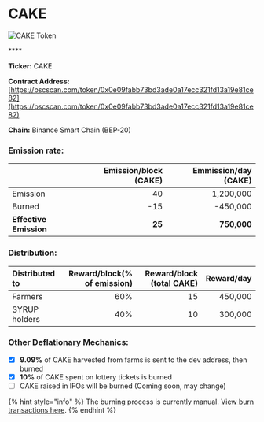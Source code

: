 # CAKE



![CAKE Token](../.gitbook/assets/icon-square-512%20%281%29.png)

\*\*\*\*

**Ticker:** CAKE

**Contract Address:** [https://bscscan.com/token/0x0e09fabb73bd3ade0a17ecc321fd13a19e81ce82](https://bscscan.com/token/0x0e09fabb73bd3ade0a17ecc321fd13a19e81ce82) 

**Chain:** Binance Smart Chain \(BEP-20\)

### **Emission rate:**

|  | Emission/block \(CAKE\) | Emmission/day \(CAKE\) |
| :--- | ---: | ---: |
| Emission | 40 | 1,200,000 |
| Burned | -15 | -450,000 |
| **Effective Emission** | **25** | **750,000** |

### Distribution:

| Distributed to | Reward/block\(% of emission\) | Reward/block \(total CAKE\) | Reward/day |
| :--- | ---: | ---: | ---: |
| Farmers | 60% | 15 | 450,000 |
| SYRUP holders | 40% | 10 | 300,000 |

### **Other Deflationary Mechanics:**

* [x] **9.09%** of CAKE harvested from farms is sent to the dev address, then burned
* [x] **10%** of CAKE spent on lottery tickets is burned
* [ ] CAKE raised in IFOs will be burned \(Coming soon, may change\)

{% hint style="info" %}
The burning process is currently manual. [View burn transactions here](https://bscscan.com/token/0x0e09fabb73bd3ade0a17ecc321fd13a19e81ce82?a=0x000000000000000000000000000000000000dead).
{% endhint %}

